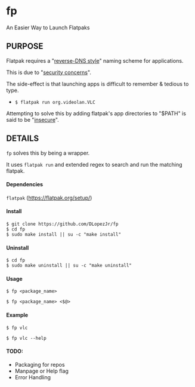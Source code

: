 # fp

An Easier Way to Launch Flatpaks


## PURPOSE

Flatpak requires a "[reverse-DNS style](https://docs.flatpak.org/en/latest/conventions.html#application-ids)" naming scheme for applications. 

This is due to "[security concerns](https://github.com/flatpak/flatpak/issues/994)".

The side-effect is that launching apps is difficult to remember & tedious to type.
- ```$ flatpak run org.videolan.VLC```

Attempting to solve this by adding flatpak's app directories to "$PATH" is said to be "[insecure](https://github.com/flatpak/flatpak/issues/994#issuecomment-328154457)". 

## DETAILS
```fp``` solves this by being a wrapper.

It uses ```flatpak run``` and extended regex to search and run the matching flatpak.

#### Dependencies
```flatpak``` (https://flatpak.org/setup/)

#### Install
```
$ git clone https://github.com/DLopezJr/fp
$ cd fp
$ sudo make install || su -c "make install"
```
#### Uninstall
```
$ cd fp
$ sudo make uninstall || su -c "make uninstall"
```

#### Usage

```
$ fp <package_name>
```

```
$ fp <package_name> <$@>
```

#### Example
```
$ fp vlc
```

```
$ fp vlc --help 
```

#### TODO:
- Packaging for repos
- Manpage or Help flag
- Error Handling
